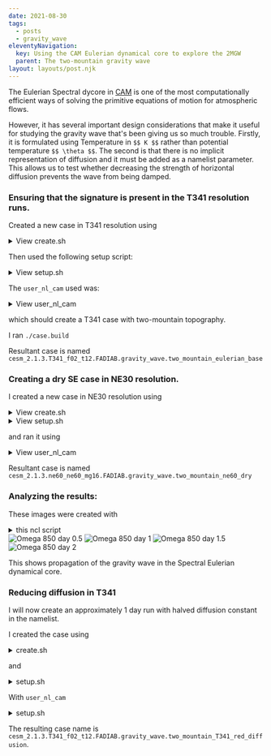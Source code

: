 ```yaml
---
date: 2021-08-30
tags:
  - posts
  - gravity_wave
eleventyNavigation:
  key: Using the CAM Eulerian dynamical core to explore the 2MGW
  parent: The two-mountain gravity wave
layout: layouts/post.njk
---
```


The Eulerian Spectral dycore in [CAM](https://www.cesm.ucar.edu/models/atm-cam/)
is one of the most computationally efficient ways of solving the primitive equations of motion
for atmospheric flows. 

However, it has several important design considerations
that make it useful for studying the gravity wave that's been giving us so much trouble.
Firstly, it is formulated using Temperature in `$$ K $$` rather than potential temperature `$$ \theta $$`. The second is that 
there is no implicit representation of diffusion and it must be added as a namelist parameter.
This allows us to test whether decreasing the strength of horizontal diffusion prevents the wave from being damped.


### Ensuring that the signature is present in the T341 resolution runs.


Created a new case in T341 resolution using 

<details>
<summary>View create.sh </summary>
<p>
<pre>
<code>
change_cesm

CASE_ID="two_mountain_eulerian_base"
COMPSET="T341_f02_t12"
SETUP_SCRIPT=basic_dry.sh
PE_COUNT=216
export CESM_GROUP="gravity_wave"
PHYSICS="FADIAB"
CASE_NAME="${CESM_VERSION}.${COMPSET}.${PHYSICS}.${CESM_GROUP}.${CASE_ID}"
CASE_DIR=${MY_CESM_CASES}/${CESM_GROUP}/${CASE_NAME}


if [ -d "${CASE_DIR}" ] 
then
	read -p "Case exists: overwrite it? [y, N]: " flag
	echo ${flag}
	if [ ${flag} != "y" ]
	then
		exit 0
	fi
	rm -rf "${CASE_DIR}"
fi


yes r | ~/cesm/cime/scripts/create_newcase --compset ${PHYSICS} --run-unsupported --res ${COMPSET} --case ${CASE_DIR} --pecount ${PE_COUNT}

ln -s ${MY_CESM_ROOT}/output/${CASE_NAME} ${CASE_DIR}


ln -s ${CASE_DIR} ${MY_CESM_ROOT}/output/${CASE_NAME}

cp ${MY_CESM_CASES}/setup_scripts/${SETUP_SCRIPT} ${CASE_DIR}/setup.sh

echo ${CASE_NAME}
</code>
</pre>
</p>
</details>


Then used the following setup script:


<details>
<summary>View setup.sh </summary>
<p>
<pre>
<code>
CAM_CONFIG_OPTS="--phys adiabatic  --analytic_ic"
STOP_OPTION=ndays
STOP_N=6
hours=0
minutes=30
seconds=00
ANALYTIC_IC="dry_baroclinic_wave_dcmip2016"
MAX_RUNTIME=${hours}:${minutes}:${seconds}
BC_COMP_MOD=ic_gravity.F90

./xmlchange STOP_OPTION=${STOP_OPTION},STOP_N=${STOP_N}
./xmlchange DOUT_S=FALSE
./xmlchange JOB_WALLCLOCK_TIME=${MAX_RUNTIME}
./xmlquery CAM_CONFIG_OPTS
./case.setup

./xmlchange --file env_build.xml --id CAM_CONFIG_OPTS --val "${CAM_CONFIG_OPTS}"

cp ${MY_CESM_CASES}/user_nl_cams/eulerian/eulerian_T341_user_nl_cam user_nl_cam
additions="analytic_ic_type = '$ANALYTIC_IC'"
echo "${additions}" >> user_nl_cam
cp ${MY_CESM_CASES}/comp_mods/${BC_COMP_MOD} SourceMods/src.cam/ic_baroclinic.F90

</code>
</pre>
</p>
</details>

The `user_nl_cam` used was:
<details>
<summary>View user_nl_cam </summary>
<p>
<pre>
<code>
empty_htapes     = .TRUE.
avgflag_pertape  = 'I'
fincl1      = 'PS','T','U','V','OMEGA','T850','U850','V850','OMEGA850','PHIS','PSL','Z3'
MFILT            = 180
NHTFRQ           = -6
NDENS            = 2
eul_nsplit       = 1
eul_hdif_coef    = 1.5D13
analytic_ic_type = 'dry_baroclinic_wave_dcmip2016'

</code>
</pre>
</p>
</details>


which should create a T341 case with two-mountain topography.

I ran `./case.build`

Resultant case is named `cesm_2.1.3.T341_f02_t12.FADIAB.gravity_wave.two_mountain_eulerian_base`


### Creating a dry SE case in NE30 resolution.


I created a new case in NE30 resolution using


<details>
<summary>View create.sh</summary>
<p>
<pre>
<code>
change_cesm

CASE_ID="two_mountain_ne30_dry"
COMPSET="ne30_ne30_mg16"
SETUP_SCRIPT=basic_dry.sh
PE_COUNT=72
export CESM_GROUP="gravity_wave"
PHYSICS="FADIAB"
CASE_NAME="${CESM_VERSION}.${COMPSET}.${PHYSICS}.${CESM_GROUP}.${CASE_ID}"
CASE_DIR=${MY_CESM_CASES}/${CESM_GROUP}/${CASE_NAME}


if [ -d "${CASE_DIR}" ] 
then
	read -p "Case exists: overwrite it? [y, N]: " flag
	echo ${flag}
	if [ ${flag} != "y" ]
	then
		exit 0
	fi
	rm -rf "${CASE_DIR}"
fi


yes r | ~/cesm/cime/scripts/create_newcase --compset ${PHYSICS} --run-unsupported --res ${COMPSET} --case ${CASE_DIR} --pecount ${PE_COUNT}

ln -s ${MY_CESM_ROOT}/output/${CESM_GROUP}/${CASE_NAME} ${CASE_DIR}/out_dir



cp ${MY_CESM_CASES}/setup_scripts/${SETUP_SCRIPT} ${CASE_DIR}/setup.sh

cd ${CASE_DIR}
source setup.sh
cd ${currentdir}

ln -sf ${CASE_DIR} ${MY_CESM_ROOT}/output/${CESM_GROUP}/${CASE_NAME}/case_dir

echo ${CASE_NAME}
</code>
</pre>
</p>
</details>


<details>
<summary>View setup.sh</summary>
<p>
<pre>
<code>
CAM_CONFIG_OPTS="--phys adiabatic  --analytic_ic"
STOP_OPTION=ndays
STOP_N=6
hours=0
minutes=15
seconds=00
ANALYTIC_IC="moist_baroclinic_wave_dcmip2016"
MAX_RUNTIME=${hours}:${minutes}:${seconds}
BC_COMP_MOD=ic_gravity.F90

./xmlchange STOP_OPTION=${STOP_OPTION},STOP_N=${STOP_N}
./xmlchange DOUT_S=FALSE
./xmlchange JOB_WALLCLOCK_TIME=${MAX_RUNTIME}
./xmlquery CAM_CONFIG_OPTS
./case.setup

./xmlchange --file env_build.xml --id CAM_CONFIG_OPTS --val "${CAM_CONFIG_OPTS}"

cp ${MY_CESM_CASES}/user_nl_cams/user_nl_cam user_nl_cam
additions="analytic_ic_type = '$ANALYTIC_IC'"
echo "${additions}" >> user_nl_cam
cp ${MY_CESM_CASES}/comp_mods/${BC_COMP_MOD} SourceMods/src.cam/ic_baroclinic.F90

</code>
</pre>
</p>
</details>

and ran it using 

<details>
<summary>View user_nl_cam</summary>
<p>
<pre>
<code>
empty_htapes     = .TRUE.
avgflag_pertape  = 'I'
fincl1      = 'PS','T','U','V','OMEGA','T850','U850','V850','OMEGA850','PHIS','PSL','Z3'
MFILT            = 180
NHTFRQ           = -6
NDENS            = 2
analytic_ic_type = 'dry_baroclinic_wave_dcmip2016'
interpolate_output = .true.
</code>
</pre>
</p>
</details>


Resultant case is named `cesm_2.1.3.ne60_ne60_mg16.FADIAB.gravity_wave.two_mountain_ne60_dry`

### Analyzing the results:


These images were created with 
<details>
<summary>this ncl script</summary>
<p>
<pre>
<code>
	dir_root = "/scratch/cjablono_root/cjablono1/owhughes/netcdf_storage/gravity_wave/"
	diris = (/ dir_root + "",\
		  dir_root + ""/)

; specify (absolute) paths to files, and the labels that should appear in the figure
	fnames = (/ "cesm_2.1.3.ne30_ne30_mg16.FADIAB.gravity_wave.two_mountain_ne30_dry.cam.h0.0001-01-01-00000.nc", \
		    "cesm_2.1.3.T341_f02_t12.FADIAB.gravity_wave.two_mountain_eulerian_base.cam.h0.0001-01-01-00000.nc"/)
	labels = (/ "NE60", "T341"/)
	time_mult = (/ 1, 1/)

	;fname = "flat.cam.h0.nc"
	dir_fig = "T341_ne30_compare"
	time_ind = 2 ; the time in days that we want to plot
	comp_identifier =  "time_" + time_ind
	;fname = "flat.cam.h0.nc"


	i = 0

; Setup workstation and figure render presets
	label = "OMEGA"
	out = systemfunc("mkdir -p " + "figures/" + dir_fig + "/" + comp_identifier)
	wks_type = "png"
	wks_type@wkWidth = 1024
	wks_type@wkHeight = 1024
	wks_frame = gsn_open_wks(wks_type, "figures/" + dir_fig + "/" +  label + time_ind )
	
	dimsz = dimsizes(fnames)
	plot_tmp = new(2 * (dimsz(0)),graphic)
	plot = new(dimsz(0),graphic)
	minval = (/ -0.1, -0.1 /)
	maxval = (/ 0.1, 0.1 /)
	t_out = 0.0
	i = 0
	lat_begin = -90
	lat_end = 90
	lon_begin = -360
	lon_end = 360
	do while(i.lt. dimsz(0))
		print(i)
		f     = addfile(diris(i) + fnames(i),"r")
		time := f->time
		lat := f->lat
		lon := f->lon
		latsize := dimsizes(lat)
		phi_dims = getfilevardimsizes(f, "PHIS")
		nlat := 0
                if (product(dimsizes(phi_dims)) .eq. 2) then 
                        phi_surf_all := f->PHIS({lat_begin:lat_end}, {lon_begin:lon_end}) 
                else
                        phi_surf_all := f->PHIS(0, {lat_begin:lat_end}, {lon_begin:lon_end}) 
                end if  
		phi_surf := phi_surf_all
		var_all := f->OMEGA850({time_ind}, :, :)
		Z3 := f->Z3({time_ind}, :, :, :)
		var := var_all({-360:360}, {-360:360}) 
		t_out := time({time_ind})
		
		
	
	
	
		res                     = True         ; plot modifications desired
		res@gsnDraw  = False
		res@gsnFrame = False
		res@vpWidthF             = 0.9
		res@vpHeightF            = 0.225
		res@gsnMaximize         = True         ; Maximize size of plot in frame
		res@cnFillOn            = True
		res@cnFillPalette       = "MPL_rainbow"
		res@cnLinesOn           = False
		res@cnLineLabelsOn      = False
		res@lbLabelAngleF       = 90
		res@tiMainString        = ""
		res@tiMainOn = False
		res@tiYAxisString = labels(i)
		res@cnLevelSelectionMode = "ManualLevels"
		res@cnMinLevelValF  = minval(i)
		res@cnMaxLevelValF  = maxval(i)
		res@cnLevelSpacingF = (maxval(i)-minval(i)) / 10
		plot_tmp(2 * i) = gsn_csm_contour(wks_frame,var(:, :),res)
		res_geo                     = True
		res_geo@gsnDraw  = False
		res_geo@gsnFrame = False
		res_geo@cnConstFLabelOn = False
		res_geo@vpWidthF             = 0.9
		res_geo@vpHeightF            = 0.225
		res_geo@gsnMaximize         = True 
		res_geo@cnFillOn = False
		res_geo@cnLinesOn = True
		res_geo@cnLineLabelsOn = False
		res_geo@tiMainString = ""
		res_geo@gsnRightString   = ""
		res_geo@gsnLeftString    = ""
		res_geo@gsnCenterString  = ""
		res_geo@cnLineColor      = "black"
		res_geo@cnInfoLabelOn = False
                res_geo@cnLevelSelectionMode = "ExplicitLevels"
                res_geo@cnLevels = (/ 0.1 * max(phi_surf(:, :)), max(phi_surf(:, :)) / 2, 0.9 * max(phi_surf(:, :)) /)
		res_geo@cnLineLabelBackgroundColor = "transparent"
		plot_tmp(2*i + 1) =  gsn_csm_contour(wks_frame,phi_surf(:, :),res_geo)


		overlay(plot_tmp(2 * i), plot_tmp(2 * i + 1))
		plot(i) = plot_tmp(2 * i)
	
		i = i + 1

	end do
	res_panel = True
	res_panel@gsnPanelMainString        = label + " "  + " day " + sprintf("%5.2f"    , t_out)
	gsn_panel(wks_frame,plot,(/2, 1/), res_panel)
</code>
</pre>
</p>
</details>

<img class="center small" alt="Omega 850 day 0.5" src="https://cdn.glitch.com/8af1b7af-efae-4a35-b1d7-e47b835582bc%2FOMEGA0.5.png?v=1630526845505">
<img class="center small" alt="Omega 850 day 1" src="https://cdn.glitch.com/8af1b7af-efae-4a35-b1d7-e47b835582bc%2FOMEGA1.png?v=1630526872273">
<img class="center small" alt="Omega 850 day 1.5" src="https://cdn.glitch.com/8af1b7af-efae-4a35-b1d7-e47b835582bc%2FOMEGA1.5.png?v=1630526866345">
<img class="center small" alt="Omega 850 day 2" src="https://cdn.glitch.com/8af1b7af-efae-4a35-b1d7-e47b835582bc%2FOMEGA2.png?v=1630526876815">

This shows propagation of the gravity wave in the Spectral Eulerian dynamical core. 


### Reducing diffusion in T341

I will now create an approximately 1 day run with halved diffusion constant in the namelist.

I created the case using 

<details>
<summary>create.sh</summary>
<p>
<pre>
<code>
change_cesm

CASE_ID="two_mountain_T341_red_diffusion"
COMPSET="T341_f02_t12"
SETUP_SCRIPT=basic_dry.sh
PE_COUNT=216
export CESM_GROUP="gravity_wave"
PHYSICS="FADIAB"
CASE_NAME="${CESM_VERSION}.${COMPSET}.${PHYSICS}.${CESM_GROUP}.${CASE_ID}"
CASE_DIR=${MY_CESM_CASES}/${CESM_GROUP}/${CASE_NAME}


if [ -d "${CASE_DIR}" ] 
then
	read -p "Case exists: overwrite it? [y, N]: " flag
	echo ${flag}
	if [ ${flag} != "y" ]
	then
		exit 0
	fi
	rm -rf "${CASE_DIR}"
fi


yes r | ~/cesm/cime/scripts/create_newcase --compset ${PHYSICS} --run-unsupported --res ${COMPSET} --case ${CASE_DIR} --pecount ${PE_COUNT}

ln -s ${MY_CESM_ROOT}/output/${CESM_GROUP}/${CASE_NAME} ${CASE_DIR}/out_dir



cp ${MY_CESM_CASES}/setup_scripts/${SETUP_SCRIPT} ${CASE_DIR}/setup.sh

cd ${CASE_DIR}
source setup.sh
cd ${currentdir}

ln -sf ${CASE_DIR} ${MY_CESM_ROOT}/output/${CESM_GROUP}/${CASE_NAME}/case_dir

echo ${CASE_NAME}
</code>
</pre>
</p>
</details>


and 

<details>
<summary>setup.sh</summary>
<p>
<pre>
<code>
CAM_CONFIG_OPTS="--phys adiabatic  --analytic_ic"
STOP_OPTION=ndays
STOP_N=6
hours=0
minutes=15
seconds=00
ANALYTIC_IC="dry_baroclinic_wave_dcmip2016"
MAX_RUNTIME=${hours}:${minutes}:${seconds}
BC_COMP_MOD=ic_gravity.F90

./xmlchange STOP_OPTION=${STOP_OPTION},STOP_N=${STOP_N}
./xmlchange DOUT_S=FALSE
./xmlchange JOB_WALLCLOCK_TIME=${MAX_RUNTIME}
./xmlquery CAM_CONFIG_OPTS
./case.setup

./xmlchange --file env_build.xml --id CAM_CONFIG_OPTS --val "${CAM_CONFIG_OPTS}"

cp ${MY_CESM_CASES}/user_nl_cams/user_nl_cam user_nl_cam
additions="analytic_ic_type = '$ANALYTIC_IC'"
echo "${additions}" >> user_nl_cam
cp ${MY_CESM_CASES}/comp_mods/${BC_COMP_MOD} SourceMods/src.cam/ic_baroclinic.F90
</code>
</pre>
</p>
</details>



With `user_nl_cam` 
<details>
<summary>setup.sh</summary>
<p>
<pre>
<code>
empty_htapes     = .TRUE.
avgflag_pertape  = 'I'
fincl1      = 'PS','T','U','V','OMEGA','T850','U850','V850','OMEGA850','PHIS','PSL','Z3'
MFILT            = 180
NHTFRQ           = -6
NDENS            = 2
eul_nsplit       = 1
eul_hdif_coef    = 0.75D13
analytic_ic_type = 'dry_baroclinic_wave_dcmip2016'
</code>
</pre>
</p>
</details>


The resulting case name is `cesm_2.1.3.T341_f02_t12.FADIAB.gravity_wave.two_mountain_T341_red_diffusion`.

